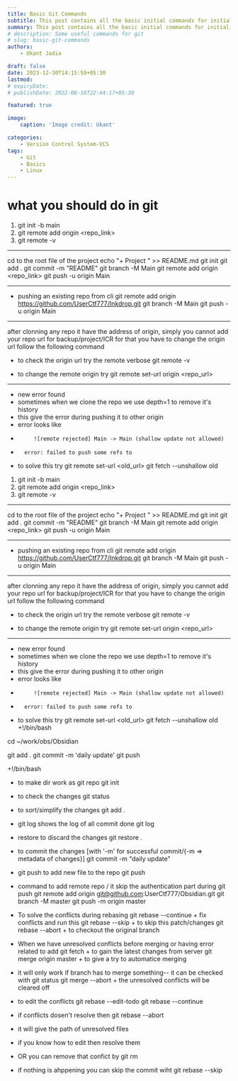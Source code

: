 ```yaml
---
title: Basic Git Commands
subtitle: This post contains all the basic initial commands for initializing or publishing a repo 
summary: This post contains all the basic initial commands for initializing or publishing a repo 
# description: Some useful commands for git 
# slug: basic-git-commands
authors:
    - Ukant Jadia

draft: false
date: 2023-12-30T14:15:59+05:30
lastmod: 
# expiryDate: 
# publishDate: 2022-06-16T22:44:17+05:30

featured: true

image:
    caption: 'Image credit: Ukant'

categories:
    - Version Control System-VCS
tags:
    - Git
    - Basics
    - Linux
---
```



# what you should do in git
1. git init -b main 
2. git remote add origin <repo_link>
3. git remote -v


----

cd to the root file of the project
echo "+ Project " >> README.md
git init
git add .
git commit -m "README"
git branch -M Main
git remote add origin <repo_link> 
git push -u origin Main

----
+ pushing an existing repo from cli
git remote add origin https://github.com/UserCtf777/Inkdrop.git
git branch -M Main
git push -u origin Main



--- 
after clonning any repo it have the address of origin, simply you cannot add your repo url for backup/project/ICR
for that you have to change the origin url follow the following command

+ to check the origin url try the remote verbose
git remote -v

+ to change the remote origin try
git remote set-url origin <repo_url>



---
+ new error found
+ sometimes when we clone the repo we use depth=1 to remove it's history 
+ this give the error during pushing it to other origin 
+ error looks like 
+          ![remote rejected] Main -> Main (shallow update not allowed)
+	    error: failed to push some refs to

+ to solve this try 
git remote set-url <old_url>
git fetch --unshallow old 
1. git init -b main 
2. git remote add origin <repo_link>
3. git remote -v


----

cd to the root file of the project
echo "+ Project " >> README.md
git init
git add .
git commit -m "README"
git branch -M Main
git remote add origin <repo_link> 
git push -u origin Main

----
+ pushing an existing repo from cli
git remote add origin https://github.com/UserCtf777/Inkdrop.git
git branch -M Main
git push -u origin Main



--- 
after clonning any repo it have the address of origin, simply you cannot add your repo url for backup/project/ICR
for that you have to change the origin url follow the following command

+ to check the origin url try the remote verbose
git remote -v

+ to change the remote origin try
git remote set-url origin <repo_url>



---
+ new error found
+ sometimes when we clone the repo we use depth=1 to remove it's history 
+ this give the error during pushing it to other origin 
+ error looks like 
+          ![remote rejected] Main -> Main (shallow update not allowed)
+	    error: failed to push some refs to

+ to solve this try 
git remote set-url <old_url>
git fetch --unshallow old 
+!/bin/bash

cd ~/work/obs/Obsidian 

git add .
git commit -m 'daily update'
git push 

+!/bin/bash

+ to make dir work as git repo
git init

+ to check the changes
git status 

+ to sort/simplify the changes
git add .

+ git log shows the log of all commit done
git log

+ restore to discard the changes
git restore .

+ to commit the changes [with '-m' for successful commit/{-m => metadata of changes}]
git commit -m "daily update"

+ git push to add new file to the repo
git push 



+ command to add remote repo / it skip the authentication part during git push
git remote add origin git@github.com:UserCtf777/Obsidian.git
git branch -M master
git push -m origin master

+ To solve the conflicts during rebasing 
git rebase --continue + fix conflicts and run this
git rebase --skip + to skip this patch/changes
git rebase --abort + to checkout the original branch 

+ When we have unresolved conflicts before merging or having error related to add
git fetch + to gain the latest changes from server
git merge origin master + to give a try to automatice merging
+ it will only work if branch has to merge something-- it can be checked with git status
git merge --abort  + the unresolved conflicts will be cleared off

+ to edit the conflicts
git rebase --edit-todo 
git rebase --continue

+ if conflicts dosen't resolve then 
git rebase --abort 
+ it will give the path of unresolved files
+ if you know how to edit then resolve them 
+ OR you can remove that confict by
git rm <file>
+ if nothing is ahppening you can skip the commit wiht
git rebase --skip
